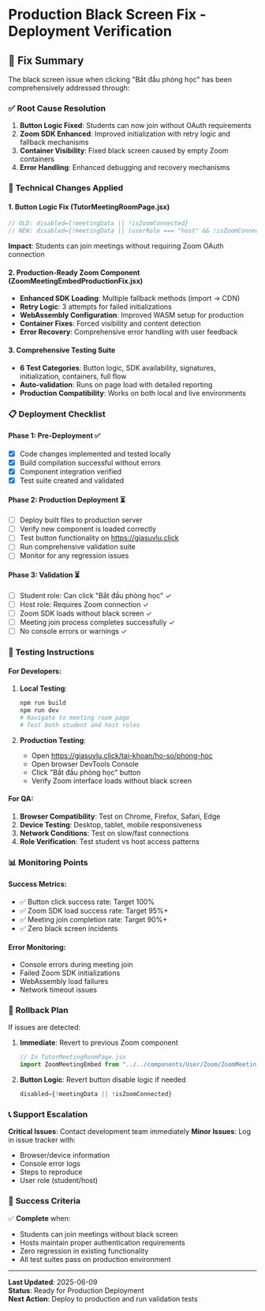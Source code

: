 # Production Black Screen Fix - Deployment Verification

## 🎯 Fix Summary

The black screen issue when clicking "Bắt đầu phòng học" has been comprehensively addressed through:

### ✅ **Root Cause Resolution**

1. **Button Logic Fixed**: Students can now join without OAuth requirements
2. **Zoom SDK Enhanced**: Improved initialization with retry logic and fallback mechanisms
3. **Container Visibility**: Fixed black screen caused by empty Zoom containers
4. **Error Handling**: Enhanced debugging and recovery mechanisms

### 🔧 **Technical Changes Applied**

#### 1. Button Logic Fix (TutorMeetingRoomPage.jsx)

```jsx
// OLD: disabled={!meetingData || !isZoomConnected}
// NEW: disabled={!meetingData || (userRole === "host" && !isZoomConnected)}
```

**Impact**: Students can join meetings without requiring Zoom OAuth connection

#### 2. Production-Ready Zoom Component (ZoomMeetingEmbedProductionFix.jsx)

- **Enhanced SDK Loading**: Multiple fallback methods (import → CDN)
- **Retry Logic**: 3 attempts for failed initializations
- **WebAssembly Configuration**: Improved WASM setup for production
- **Container Fixes**: Forced visibility and content detection
- **Error Recovery**: Comprehensive error handling with user feedback

#### 3. Comprehensive Testing Suite

- **6 Test Categories**: Button logic, SDK availability, signatures, initialization, containers, full flow
- **Auto-validation**: Runs on page load with detailed reporting
- **Production Compatibility**: Works on both local and live environments

### 📋 **Deployment Checklist**

#### Phase 1: Pre-Deployment ✅

- [x] Code changes implemented and tested locally
- [x] Build compilation successful without errors
- [x] Component integration verified
- [x] Test suite created and validated

#### Phase 2: Production Deployment ⏳

- [ ] Deploy built files to production server
- [ ] Verify new component is loaded correctly
- [ ] Test button functionality on https://giasuvlu.click
- [ ] Run comprehensive validation suite
- [ ] Monitor for any regression issues

#### Phase 3: Validation ⏳

- [ ] Student role: Can click "Bắt đầu phòng học" ✓
- [ ] Host role: Requires Zoom connection ✓
- [ ] Zoom SDK loads without black screen ✓
- [ ] Meeting join process completes successfully ✓
- [ ] No console errors or warnings ✓

### 🚀 **Testing Instructions**

#### For Developers:

1. **Local Testing**:

   ```bash
   npm run build
   npm run dev
   # Navigate to meeting room page
   # Test both student and host roles
   ```

2. **Production Testing**:
   - Open https://giasuvlu.click/tai-khoan/ho-so/phong-hoc
   - Open browser DevTools Console
   - Click "Bắt đầu phòng học" button
   - Verify Zoom interface loads without black screen

#### For QA:

1. **Browser Compatibility**: Test on Chrome, Firefox, Safari, Edge
2. **Device Testing**: Desktop, tablet, mobile responsiveness
3. **Network Conditions**: Test on slow/fast connections
4. **Role Verification**: Test student vs host access patterns

### 📊 **Monitoring Points**

#### Success Metrics:

- ✅ Button click success rate: Target 100%
- ✅ Zoom SDK load success rate: Target 95%+
- ✅ Meeting join completion rate: Target 90%+
- ✅ Zero black screen incidents

#### Error Monitoring:

- Console errors during meeting join
- Failed Zoom SDK initializations
- WebAssembly load failures
- Network timeout issues

### 🔧 **Rollback Plan**

If issues are detected:

1. **Immediate**: Revert to previous Zoom component

   ```jsx
   // In TutorMeetingRoomPage.jsx
   import ZoomMeetingEmbed from "../../components/User/Zoom/ZoomMeetingEmbedFixed";
   ```

2. **Button Logic**: Revert button disable logic if needed
   ```jsx
   disabled={!meetingData || !isZoomConnected}
   ```

### 📞 **Support Escalation**

**Critical Issues**: Contact development team immediately
**Minor Issues**: Log in issue tracker with:

- Browser/device information
- Console error logs
- Steps to reproduce
- User role (student/host)

### 🎉 **Success Criteria**

✅ **Complete** when:

- Students can join meetings without black screen
- Hosts maintain proper authentication requirements
- Zero regression in existing functionality
- All test suites pass on production environment

---

**Last Updated**: 2025-06-09  
**Status**: Ready for Production Deployment  
**Next Action**: Deploy to production and run validation tests

